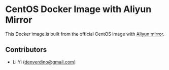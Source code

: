 # CentOS Docker Image with Aliyun Mirror

This Docker image is built from the official CentOS image with [Aliyun mirror](http://mirrors.aliyun.com/).

Contributors
-------------------
* Li Yi (denverdino@gmail.com)

